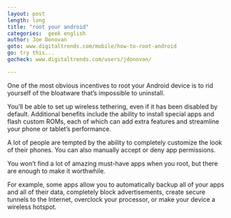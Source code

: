 ```yaml
---
layout: post
length: long
title: "root your android"
categories:  geek english
author: Joe Donovan
goto: www.digitaltrends.com/mobile/how-to-root-android
go: try this...
gocheck: www.digitaltrends.com/users/jdonovan/

---
```

One of the most obvious incentives to root your Android device is to rid yourself of the bloatware that’s impossible to uninstall. <!-- more -->

You’ll be able to set up wireless tethering, even if it has been disabled by default. Additional benefits include the ability to install special apps and flash custom ROMs, each of which can add extra features and streamline your phone or tablet’s performance.

A lot of people are tempted by the ability to completely customize the look of their phones. You can also manually accept or deny app permissions.

You won’t find a lot of amazing must-have apps when you root, but there are enough to make it worthwhile. 

For example, some apps allow you to automatically backup all of your apps and all of their data, completely block advertisements, create secure tunnels to the Internet, overclock your processor, or make your device a wireless hotspot.
